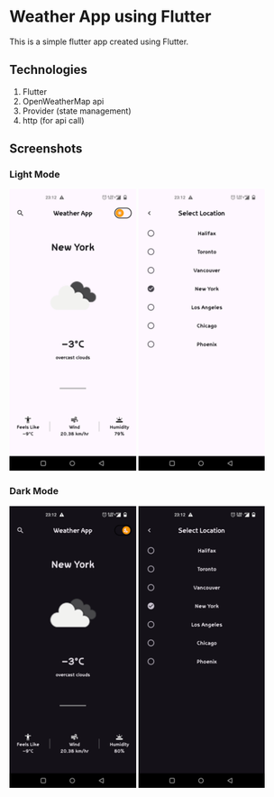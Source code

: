 # Weather App using Flutter

This is a simple flutter app created using Flutter.

## Technologies

1. Flutter
2. OpenWeatherMap api
3. Provider (state management)
4. http (for api call)

## Screenshots

### Light Mode

<img src="screenshots/home-light-mode.jpg" alt="Home Screen - Light Mode" height="500">

<img src="screenshots/cities-light-mode.jpg" alt="Cities Screen - Light Mode" height="500">

### Dark Mode

<img src="screenshots/home-dark-mode.jpg" alt="Home Screen - Dark Mode" height="500">

<img src="screenshots/cities-dark-mode.jpg" alt="Cities Screen - Dark Mode" height="500">
